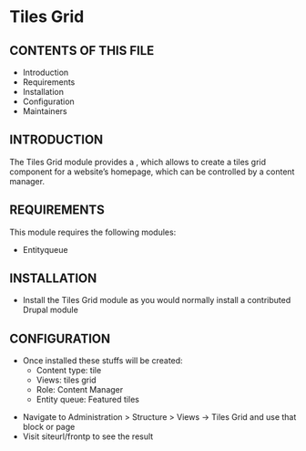 # Tiles Grid

CONTENTS OF THIS FILE
--------------------

* Introduction
* Requirements
* Installation
* Configuration
* Maintainers


INTRODUCTION
------------

The Tiles Grid module provides a , which allows to create a tiles grid component for a website’s homepage, which can
be controlled by a content manager.



REQUIREMENTS
------------

This module requires the following modules:
* Entityqueue


INSTALLATION
------------

* Install the Tiles Grid module as you would normally install a contributed Drupal module


CONFIGURATION
-------------
+ Once installed these stuffs will be created: 
	- Content type: tile
	- Views: tiles grid 
	- Role: Content Manager
	- Entity queue: Featured tiles
- Navigate to Administration > Structure > Views -> Tiles Grid and use that block or page
- Visit siteurl/frontp to see the result

